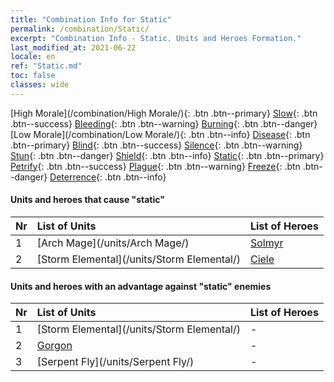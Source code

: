 ```yaml
---
title: "Combination Info for Static"
permalink: /combination/Static/
excerpt: "Combination Info - Static. Units and Heroes Formation."
last_modified_at: 2021-06-22
locale: en
ref: "Static.md"
toc: false
classes: wide
---
```


  [High Morale](/combination/High Morale/){: .btn .btn--primary} [Slow](/combination/Slow/){: .btn .btn--success} [Bleeding](/combination/Bleeding/){: .btn .btn--warning} [Burning](/combination/Burning/){: .btn .btn--danger} [Low Morale](/combination/Low Morale/){: .btn .btn--info} [Disease](/combination/Disease/){: .btn .btn--primary} [Blind](/combination/Blind/){: .btn .btn--success} [Silence](/combination/Silence/){: .btn .btn--warning} [Stun](/combination/Stun/){: .btn .btn--danger} [Shield](/combination/Shield/){: .btn .btn--info} [Static](/combination/Static/){: .btn .btn--primary} [Petrify](/combination/Petrify/){: .btn .btn--success} [Plague](/combination/Plague/){: .btn .btn--warning} [Freeze](/combination/Freeze/){: .btn .btn--danger} [Deterrence](/combination/Deterrence/){: .btn .btn--info} 


#### Units and heroes that cause \"static\" 

  | Nr |  List of Units  | List of Heroes | 
  |:---|:----------------|:---------------| 
  | 1 | [Arch Mage](/units/Arch Mage/) | [Solmyr](/heroes/Solmyr/) |
  | 2 | [Storm Elemental](/units/Storm Elemental/) | [Ciele](/heroes/Ciele/) |


#### Units and heroes with an advantage against \"static\" enemies

  | Nr |  List of Units  | List of Heroes | 
  |:---|:----------------|:---------------| 
  | 1 | [Storm Elemental](/units/Storm Elemental/) | - |
  | 2 | [Gorgon](/units/Gorgon/) | - |
  | 3 | [Serpent Fly](/units/Serpent Fly/) | - |
